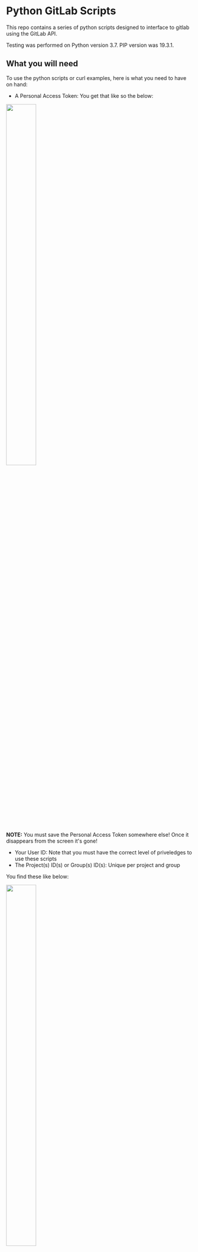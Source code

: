 # Python GitLab Scripts

This repo contains a series of python scripts designed to interface to gitlab 
using the GitLab API. 

Testing was performed on Python version 3.7. PIP version was 19.3.1.

## What you will need
To use the python scripts or curl examples, here is what you need to have on hand:
- A Personal Access Token: You get that like so the below:


<img src=photos/PersonalAccessToken.gif width=40% height=50% />

**NOTE:** You must save the Personal Access Token somewhere else! Once it disappears from the screen it's gone!


- Your User ID: Note that you must have the correct level of priveledges to use these scripts
- The Project(s) ID(s) or Group(s) ID(s): Unique per project and group

You find these like below:

<img src=photos/GroupProjectUserIDLocations.gif width=40% height=50% />

# Code design
The code is broken into three primary components. 
EntryMenu.py is a primitive menu to use the tool. 
The featureLibrary.py contains all the scripts that interface to GitLab thru it's RESTful enterface. 
Finally, the remainder of the files are separate setup and entry files to call into the featureLibrary.py for each desired function. These files are located in the ./Frontend subdirectory.

# curl examples
This section provides some working examples using curl to interface to github.com in case a person may want a starting point to do  some shell scripting.
Once working in curl, [this helpful site](https://curl.trillworks.com) converts the curl commands to Python requests.

## List Group Members
```
curl --header "PRIVATE-TOKEN: replacetextwithyourtoken" https://gitlab.com/api/v4/groups/5255791/members
```

Sample output:
```
don@donh:~/PycharmProjects$ curl --header "PRIVATE-TOKEN: replacetextwithyourtoken" https://gitlab.com/api/v4/groups/5255791/members
[{"id":3620564,"name":"Don Harbin","username":"dbharbin","state":"active","avatar_url":"https://secure.gravatar.com/avatar/97cd4f46eb78f3c28f7955500e5ee10a?s=80\u0026d=identicon","web_url":"https://gitlab.com/dbharbin","access_level":50,"expires_at":null},{"id":4421968,"name":"Scott Bambrough","username":"sbambrough","state":"active","avatar_url":"https://secure.gravatar.com/avatar/9181a5db4d34d3081a5ef3a79ef36ba4?s=80\u0026d=identicon","web_url":"https://gitlab.com/sbambrough","access_level":40,"expires_at":"2019-11-06"}]don@donh:~/PycharmProjects$
```

**Formatted output, adds subgroups, add pipe to make human readable
```
curl --header "PRIVATE-TOKEN: replacetextwithyourtoken" https://gitlab.com/api/v4/groups/5255791/projects?include_subgroups=true|python -m json.tool
```

Sample output:
```
don@donh:~/PycharmProjects$ curl --header "PRIVATE-TOKEN: replacetextwithyourtoken" https://gitlab.com/api/v4/groups/5255791/projects?include_subgroups=true|python -m json.tool
  % Total    % Received % Xferd  Average Speed   Time    Time     Time  Current
                                 Dload  Upload   Total   Spent    Left  Speed
100  7291  100  7291    0     0  14157      0 --:--:-- --:--:-- --:--:-- 14157
[
    {
        "id": 13839713,
        "description": "",
        "name": "ProjectSGA",
        "name_with_namespace": "c_linaro / AAA Private / SubGroupA / ProjectSGA",
        "path": "projectsga",
        "path_with_namespace": "codelinaro/qualcomm/subgroupa/projectsga",
        "created_at": "2019-08-16T04:58:51.539Z",
        "default_branch": null,
        "tag_list": [],
        "ssh_url_to_repo": "git@gitlab.com:codelinaro/qualcomm/subgroupa/projectsga.git",
        "http_url_to_repo": "https://gitlab.com/codelinaro/qualcomm/subgroupa/projectsga.git",
        "web_url": "https://gitlab.com/codelinaro/qualcomm/subgroupa/projectsga",
        "readme_url": null,
        "avatar_url": null,
        "star_count": 0,
        "forks_count": 0,
        "last_activity_at": "2019-08-16T04:58:51.539Z",
        "namespace": {
            "id": 5858888,
            "name": "SubGroupA",
            "path": "subgroupa",
            "kind": "group",
            "full_path": "codelinaro/qualcomm/subgroupa",
            "parent_id": 5858869,
            "avatar_url": null,
            "web_url": "https://gitlab.com/groups/codelinaro/qualcomm/subgroupa"
        },
        "_links": {
            "self": "https://gitlab.com/api/v4/projects/13839713",
            "issues": "https://gitlab.com/api/v4/projects/13839713/issues",
            "merge_requests": "https://gitlab.com/api/v4/projects/13839713/merge_requests",
            "repo_branches": "https://gitlab.com/api/v4/projects/13839713/repository/branches",
            "labels": "https://gitlab.com/api/v4/projects/13839713/labels",
            "events": "https://gitlab.com/api/v4/projects/13839713/events",
            "members": "https://gitlab.com/api/v4/projects/13839713/members"
        },
        "empty_repo": true,
        "archived": false,
        "visibility": "private",
        "resolve_outdated_diff_discussions": false,
        "container_registry_enabled": true,
        "issues_enabled": true,
        "merge_requests_enabled": true,
        "wiki_enabled": true,
        "jobs_enabled": true,
        "snippets_enabled": true,
        "issues_access_level": "enabled",
        "repository_access_level": "enabled",
        "merge_requests_access_level": "enabled",
        "wiki_access_level": "enabled",
        "builds_access_level": "enabled",
        "snippets_access_level": "enabled",
        "shared_runners_enabled": true,
        "lfs_enabled": true,
        "creator_id": 3620564,
        "import_status": "none",
        "open_issues_count": 0,
        "ci_default_git_depth": 50,
        "public_jobs": true,
        "build_timeout": 3600,
        "auto_cancel_pending_pipelines": "enabled",
        "build_coverage_regex": null,
        "ci_config_path": null,
        "shared_with_groups": [],
        "only_allow_merge_if_pipeline_succeeds": false,
        "request_access_enabled": false,
        "only_allow_merge_if_all_discussions_are_resolved": false,
        "printing_merge_request_link_enabled": true,
        "merge_method": "merge",
        "auto_devops_enabled": false,
        "auto_devops_deploy_strategy": "continuous",
        "approvals_before_merge": 0,
        "mirror": false,
        "external_authorization_classification_label": ""
    },
    {
        "id": 13839583,
        "description": "",
        "name": "ProjectA",
        "name_with_namespace": "c_linaro / AAA Public / ProjectA",
        "path": "projecta",
        "path_with_namespace": "codelinaro/qc-public/projecta",
        "created_at": "2019-08-16T04:38:24.181Z",
        "default_branch": "master",
        "tag_list": [],
        "ssh_url_to_repo": "git@gitlab.com:codelinaro/qc-public/projecta.git",
        "http_url_to_repo": "https://gitlab.com/codelinaro/qc-public/projecta.git",
        "web_url": "https://gitlab.com/codelinaro/qc-public/projecta",
        "readme_url": "https://gitlab.com/codelinaro/qc-public/projecta/blob/master/README.md",
        "avatar_url": null,
        "star_count": 0,
        "forks_count": 0,
        "last_activity_at": "2019-08-16T04:38:24.181Z",
        "namespace": {
            "id": 5858938,
            "name": "AAA Public",
            "path": "qc-public",
            "kind": "group",
            "full_path": "codelinaro/qc-public",
            "parent_id": 5255791,
            "avatar_url": null,
            "web_url": "https://gitlab.com/groups/codelinaro/qc-public"
        },
        "_links": {
            "self": "https://gitlab.com/api/v4/projects/13839583",
            "issues": "https://gitlab.com/api/v4/projects/13839583/issues",
            "merge_requests": "https://gitlab.com/api/v4/projects/13839583/merge_requests",
            "repo_branches": "https://gitlab.com/api/v4/projects/13839583/repository/branches",
            "labels": "https://gitlab.com/api/v4/projects/13839583/labels",
            "events": "https://gitlab.com/api/v4/projects/13839583/events",
            "members": "https://gitlab.com/api/v4/projects/13839583/members"
        },
        "empty_repo": false,
        "archived": false,
        "visibility": "public",
        "resolve_outdated_diff_discussions": false,
        "container_registry_enabled": true,
        "issues_enabled": true,
        "merge_requests_enabled": true,
        "wiki_enabled": true,
        "jobs_enabled": true,
        "snippets_enabled": true,
        "issues_access_level": "enabled",
        "repository_access_level": "enabled",
        "merge_requests_access_level": "enabled",
        "wiki_access_level": "enabled",
        "builds_access_level": "enabled",
        "snippets_access_level": "enabled",
        "shared_runners_enabled": true,
        "lfs_enabled": true,
        "creator_id": 3620564,
        "import_status": "none",
        "open_issues_count": 0,
        "ci_default_git_depth": 50,
        "public_jobs": true,
        "build_timeout": 3600,
        "auto_cancel_pending_pipelines": "enabled",
        "build_coverage_regex": null,
        "ci_config_path": null,
        "shared_with_groups": [],
        "only_allow_merge_if_pipeline_succeeds": false,
        "request_access_enabled": false,
        "only_allow_merge_if_all_discussions_are_resolved": false,
        "printing_merge_request_link_enabled": true,
        "merge_method": "merge",
        "auto_devops_enabled": false,
        "auto_devops_deploy_strategy": "continuous",
        "approvals_before_merge": 0,
        "mirror": false,
        "external_authorization_classification_label": "",
        "packages_enabled": true
    }
]
don@donh:~/PycharmProjects$ 
```

## List Group Members including inherited
```
curl --header "PRIVATE-TOKEN: replacetextwithyourtoken" https://gitlab.com/api/v4/groups/5858938/members/all|python -m json.tool
```

'''
curl --header "PRIVATE-TOKEN: replacetextwithyourtoken" https://gitlab.com/api/v4/groups/6832150/members|python -m json.tool
'''

## List all projects under a group
```
curl --header "PRIVATE-TOKEN: replacetextwithyourtoken" https://gitlab.com/api/v4/groups/5255791/projects?include_subgroups=true|python -m json.tool
```

## List repo commits for a project
```
curl --header "PRIVATE-TOKEN: replacetextwithyourtoken" https://gitlab.com/api/v4/projects/dbharbin%2Fopencv-color-tracking-demo/repository/commits|python -m json.tool
```


## List Project notification settings
```
curl --header "PRIVATE-TOKEN: replacetextwithyourtoken" https://gitlab.com/ap9705/notification_settings|python -m json.tool
```

## Change Project visibility
```
curl -X PUT -d visibility="public" --header "PRIVATE-TOKEN: replacetextwithyourtoken" https://gitlab.com/api/v4/projects/13839583
```

## Search
The API provides a global search feature.  It can be used to search projects, groups, issues and other items.
The example below is an example of a global search of public projects on the gitlab.com instance and any private projects the curl request initiator has access to for the string "Chattertest".
The "scope" of the example in this case is "projects," but can have other scopes as suggested in the GitLab API documentation.
```
curl --request GET --header 'PRIVATE-TOKEN: replacetextwithyourtoken' 'https://gitlab.com/api/v4/search?scope=projects&search=Chattertest'|python -m json.tool
```


# Opens

As these examples have been tested, the following gaps have been found that would be nice to resolve:

### Adding users / Changing roles in inherited projects and groups
It was noticed during testing that if a user in part of a project or groups through inheritance, that an error is returned when attempting to change a user role in the child projects/groups.
I have yet to find a way thru the API to find what the top level (parent) group the user was added to. It's shown in the UI, but still investigating for API.



<end>
